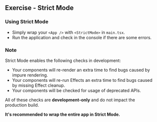 ## Exercise - Strict Mode

### Using Strict Mode

- Simply wrap your `<App />` with `<StrictMode>` in `main.tsx`.
- Run the application and check in the console if there are some errors.

### Note

Strict Mode enables the following checks in development:

- Your components will re-render an extra time to find bugs caused by impure rendering.
- Your components will re-run Effects an extra time to find bugs caused by missing Effect cleanup.
- Your components will be checked for usage of deprecated APIs.

All of these checks are **development-only** and do not impact the production build.

**It's recommended to wrap the entire app in Strict Mode.**
